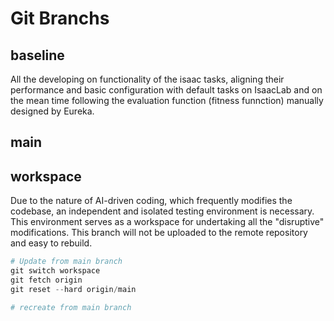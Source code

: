 # Git Branchs

## baseline

All the developing on functionality of the isaac tasks, aligning their performance and basic configuration with default tasks on IsaacLab and on the mean time following the evaluation function (fitness funnction) manually designed by Eureka.  

## main

## workspace
Due to the nature of AI-driven coding, which frequently modifies the codebase, an independent and isolated testing environment is necessary. This environment serves as a workspace for undertaking all the "disruptive" modifications. This branch will not be uploaded to the remote repository and easy to rebuild.

```python
# Update from main branch
git switch workspace
git fetch origin
git reset --hard origin/main
```


```python
# recreate from main branch

```